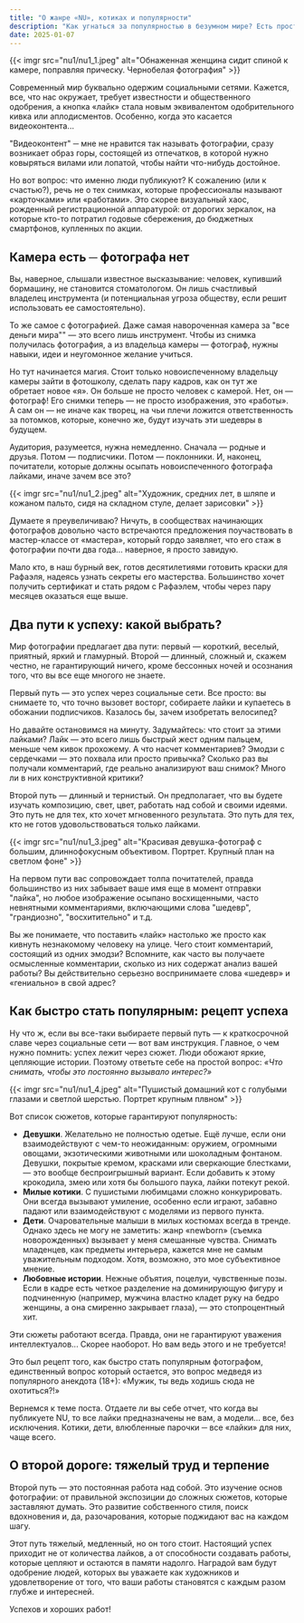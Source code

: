 ```yaml
---
title: "О жанре «NU», котиках и популярности"
description: "Как угнаться за популярностью в безумном мире? Есть простой и быстрый путь, есть другой, трудный, длинный, не гарантирующий успеха."
date: 2025-01-07
---
```


{{< imgr src="nu1/nu1_1.jpeg" alt="Обнаженная женщина сидит спиной к камере, поправляя прическу. Чернобелая фотография" >}}

Современный мир буквально одержим социальными сетями. Кажется, все, что нас окружает, требует известности и общественного одобрения, а кнопка «лайк» стала новым эквивалентом одобрительного кивка или аплодисментов. Особенно, когда это касается видеоконтента...

"Видеоконтент" ─ мне не нравится так называть фотографии, сразу возникает образ горы, состоящей из отпечатков, в которой нужно ковыряться вилами или лопатой, чтобы найти что-нибудь достойное.

Но вот вопрос: что именно люди публикуют? К сожалению (или к счастью?), речь не о тех снимках, которые профессионалы называют «карточками» или «работами». Это скорее визуальный хаос, рожденный регистрационной аппаратурой: от дорогих зеркалок, на которые кто-то потратил годовые сбережения, до бюджетных смартфонов, купленных по акции.

## Камера есть ─ фотографа нет

Вы, наверное, слышали известное высказывание: человек, купивший бормашину, не становится стоматологом. Он лишь счастливый владелец инструмента (и потенциальная угроза обществу, если решит использовать ее самостоятельно).

То же самое с фотографией. Даже самая навороченная камера за "все деньги мира"" — это всего лишь инструмент. Чтобы из снимка получилась фотография, а из владельца камеры — фотограф, нужны навыки, идеи и неугомонное желание учиться.

Но тут начинается магия. Стоит только новоиспеченному владельцу камеры зайти в фотошколу, сделать пару кадров, как он тут же обретает новое «я». Он больше не просто человек с камерой. Нет, он — фотограф! Его снимки теперь — не просто изображения, это «работы». А сам он — не иначе как творец, на чьи плечи ложится ответственность за потомков, которые, конечно же, будут изучать эти шедевры в будущем.

Аудитория, разумеется, нужна немедленно. Сначала — родные и друзья. Потом — подписчики. Потом — поклонники. И, наконец, почитатели, которые должны осыпать новоиспеченного фотографа лайками, иначе зачем все это?

{{< imgr src="nu1/nu1_2.jpeg" alt="Художник, средних лет, в шляпе и кожаном пальто, сидя на складном стуле, делает зарисовки" >}}

Думаете я преувеличиваю? Ничуть, в сообществах начинающих фотографов довольно часто встречаются предложения поучаствовать в мастер-классе от «мастера», который гордо заявляет, что его стаж в фотографии почти два года… наверное, я просто завидую.

Мало кто, в наш бурный век, готов десятилетиями готовить краски для Рафаэля, надеясь узнать секреты его мастерства. Большинство хочет получить сертификат и стать рядом с Рафаэлем, чтобы через пару месяцев оказаться еще выше.

## Два пути к успеху: какой выбрать?

Мир фотографии предлагает два пути: первый — короткий, веселый, приятный, яркий и гламурный. Второй — длинный, сложный и, скажем честно, не гарантирующий ничего, кроме бессонных ночей и осознания того, что вы все еще многого не знаете.

Первый путь — это успех через социальные сети. Все просто: вы снимаете то, что точно вызовет восторг, собираете лайки и купаетесь в обожании подписчиков. Казалось бы, зачем изобретать велосипед?

Но давайте остановимся на минуту. Задумайтесь: что стоит за этими лайками? Лайк — это всего лишь быстрый жест одним пальцем, меньше чем кивок прохожему. А что насчет комментариев? Эмодзи с сердечками — это похвала или просто привычка? Сколько раз вы получали комментарий, где реально анализируют ваш снимок? Много ли в них конструктивной критики?

Второй путь — длинный и тернистый. Он предполагает, что вы будете изучать композицию, свет, цвет, работать над собой и своими идеями. Это путь не для тех, кто хочет мгновенного результата. Это путь для тех, кто не готов удовольствоваться только лайками.

{{< imgr src="nu1/nu1_3.jpeg" alt="Красивая девушка-фотограф с большим, длиннофокусным объективом. Портрет. Крупный план на светлом фоне" >}}

На первом пути вас сопровождает толпа почитателей, правда большинство из них забывает ваше имя еще в момент отправки "лайка", но любое изображение осыпано восхищенными, часто невнятными комментариями, включающими слова "шедевр", "грандиозно", "восхитительно" и т.д.

Вы же понимаете, что поставить «лайк» настолько же просто как кивнуть незнакомому человеку на улице. Чего стоит комментарий, состоящий из одних эмодзи? Вспомните, как часто вы получаете осмысленные комментарии, сколько из них содержат анализ вашей работы? Вы действительно серьезно воспринимаете слова «шедевр» и «гениально» в свой адрес?

## Как быстро стать популярным: рецепт успеха

Ну что ж, если вы все-таки выбираете первый путь — к краткосрочной славе через социальные сети — вот вам инструкция. Главное, о чем нужно помнить: успех лежит через сюжет. Люди обожают яркие, цепляющие истории. Поэтому ответьте себе на простой вопрос: *«Что снимать, чтобы это постоянно вызывало интерес?»*

{{< imgr src="nu1/nu1_4.jpeg" alt="Пушистый домашний кот с голубыми глазами и светлой шерстью. Портрет крупным плвном" >}}

Вот список сюжетов, которые гарантируют популярность:

- **Девушки**. Желательно не полностью одетые. Ещё лучше, если они взаимодействуют с чем-то неожиданным: оружием, огромными овощами, экзотическими животными или шоколадным фонтаном. Девушки, покрытые кремом, красками или сверкающие блестками, — это вообще беспроигрышный вариант. Если добавить к этому крокодила, змею или хотя бы большого паука, лайки потекут рекой.
- **Милые котики**. С пушистыми любимцами сложно конкурировать. Они всегда вызывают умиление, особенно если играют, забавно падают или взаимодействуют с моделями из первого пункта.
- **Дети**. Очаровательные малыши в милых костюмах всегда в тренде. Однако здесь не могу не заметить: жанр «newborn» (съемка новорожденных) вызывает у меня смешанные чувства. Снимать младенцев, как предметы интерьера, кажется мне не самым уважительным подходом. Хотя, возможно, это мое субъективное мнение.
- **Любовные истории**. Нежные объятия, поцелуи, чувственные позы. Если в кадре есть четкое разделение на доминирующую фигуру и подчиненную (например, мужчина властно кладет руку на бедро женщины, а она смиренно закрывает глаза), — это стопроцентный хит.

Эти сюжеты работают всегда. Правда, они не гарантируют уважения интеллектуалов... Скорее наоборот. Но вам ведь этого и не требуется!

Это был рецепт того, как быстро стать популярным фотографом, единственный вопрос который остается, это вопрос медведя из популярного анекдота (18+): «Мужик, ты ведь ходишь сюда не охотиться?!»

Вернемся к теме поста. Отдаете ли вы себе отчет, что когда вы публикуете NU, то все лайки предназначены не вам, а модели… все, без исключения. Котики, дети, влюбленные парочки ─ все «лайки» для них, чаще всего.

## О второй дороге: тяжелый труд и терпение

Второй путь — это постоянная работа над собой. Это изучение основ фотографии: от правильной экспозиции до сложных сюжетов, которые заставляют думать. Это развитие собственного стиля, поиск вдохновения и, да, разочарования, которые поджидают вас на каждом шагу.

Этот путь тяжелый, медленный, но он того стоит. Настоящий успех приходит не от количества лайков, а от способности создавать работы, которые цепляют и остаются в памяти надолго. Наградой вам будут одобрение людей, которых вы уважаете как художников и удовлетворение от того, что ваши работы становятся с каждым разом глубже и интересней.

Успехов и хороших работ!
